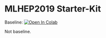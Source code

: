 # MLHEP2019 Starter-Kit
 

Baseline: [![Open In Colab](https://colab.research.google.com/assets/colab-badge.svg)](https://colab.research.google.com/github/SchattenGenie/mlhep2019\_2\_phase/blob/master/analysis/lhcb\_calo\_gan.ipynb)

Not baseline.
